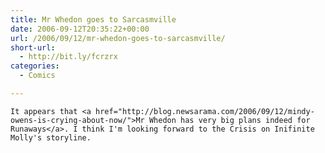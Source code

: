 ```yaml
---
title: Mr Whedon goes to Sarcasmville
date: 2006-09-12T20:35:22+00:00
url: /2006/09/12/mr-whedon-goes-to-sarcasmville/
short-url:
  - http://bit.ly/fcrzrx
categories:
  - Comics

---
```

<div class='microid-mailto+http:sha1:00cedd02b1f47a44f385f89f0fd42eed3e91801a'>
  
    It appears that <a href="http://blog.newsarama.com/2006/09/12/mindy-owens-is-crying-about-now/">Mr Whedon has very big plans indeed for Runaways</a>. I think I'm looking forward to the Crisis on Inifinite Molly's storyline.
  

